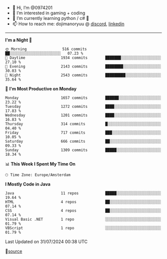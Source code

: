 - 👋 Hi, I’m @0974201
- 👀 I’m interested in gaming + coding
- 🌱 I’m currently learning python / c# 🐍
- 📫 How to reach me: dojimanoryuu @ [discord](https://discord.com "please let me know that you found me on github"), [linkedin](https://www.linkedin.com/in/sonprakiki/)  

<!---
0974201/0974201 is a ✨ special ✨ repository because its `README.md` (this file) appears on your GitHub profile.
You can click the Preview link to take a look at your changes.
--->

----
<!--START_SECTION:waka-->
**I'm a Night 🦉** 

```text
🌞 Morning                516 commits         ██░░░░░░░░░░░░░░░░░░░░░░░   07.23 % 
🌆 Daytime                1934 commits        ███████░░░░░░░░░░░░░░░░░░   27.10 % 
🌃 Evening                2143 commits        ████████░░░░░░░░░░░░░░░░░   30.03 % 
🌙 Night                  2543 commits        █████████░░░░░░░░░░░░░░░░   35.64 % 
```
📅 **I'm Most Productive on Monday** 

```text
Monday                   1657 commits        ██████░░░░░░░░░░░░░░░░░░░   23.22 % 
Tuesday                  1272 commits        ████░░░░░░░░░░░░░░░░░░░░░   17.83 % 
Wednesday                1201 commits        ████░░░░░░░░░░░░░░░░░░░░░   16.83 % 
Thursday                 314 commits         █░░░░░░░░░░░░░░░░░░░░░░░░   04.40 % 
Friday                   717 commits         ███░░░░░░░░░░░░░░░░░░░░░░   10.05 % 
Saturday                 666 commits         ██░░░░░░░░░░░░░░░░░░░░░░░   09.33 % 
Sunday                   1309 commits        █████░░░░░░░░░░░░░░░░░░░░   18.34 % 
```


📊 **This Week I Spent My Time On** 

```text
🕑︎ Time Zone: Europe/Amsterdam
```

**I Mostly Code in Java** 

```text
Java                     11 repos            █████░░░░░░░░░░░░░░░░░░░░   19.64 % 
HTML                     4 repos             ██░░░░░░░░░░░░░░░░░░░░░░░   07.14 % 
CSS                      4 repos             ██░░░░░░░░░░░░░░░░░░░░░░░   07.14 % 
Visual Basic .NET        1 repo              ░░░░░░░░░░░░░░░░░░░░░░░░░   01.79 % 
VBScript                 1 repo              ░░░░░░░░░░░░░░░░░░░░░░░░░   01.79 % 
```




 Last Updated on 31/07/2024 00:38 UTC
<!--END_SECTION:waka-->
🔗[source](https://github.com/anmol098/waka-readme-stats/)

